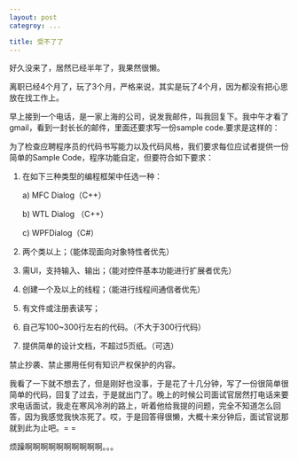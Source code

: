 ```yaml
---
layout: post
categroy: ...

title: 受不了了
---
```


好久没来了，居然已经半年了，我果然很懒。

离职已经4个月了，玩了3个月，严格来说，其实是玩了4个月，因为都没有把心思放在找工作上。

早上接到一个电话，是一家上海的公司，说发我邮件，叫我回复下。我中午才看了gmail，看到一封长长的邮件，里面还要求写一份sample code.要求是这样的：

为了检查应聘程序员的代码书写能力以及代码风格，我们要求每位应试者提供一份简单的Sample Code，程序功能自定，但要符合如下要求：

1.  在如下三种类型的编程框架中任选一种：

	a)   MFC Dialog（C++）

	b)   WTL Dialog （C++）

	c)   WPFDialog（C#）

2.    两个类以上；（能体现面向对象特性者优先）

3.    需UI，支持输入、输出；（能对控件基本功能进行扩展者优先）

4.    创建一个及以上的线程；（能进行线程间通信者优先）

5.    有文件或注册表读写；

6.    自己写100~300行左右的代码。（不大于300行代码）

7.    提供简单的设计文档，不超过5页纸。（可选）

禁止抄袭、禁止挪用任何有知识产权保护的内容。


我看了一下就不想去了，但是刚好也没事，于是花了十几分钟，写了一份很简单很简单的代码，回复了过去，于是就出门了。晚上的时候公司面试官居然打电话来要求电话面试，我走在寒风冷冽的路上，听着他给我提的问题，完全不知道怎么回答，因为我感觉我快冻死了。哎，于是回答得很懒，大概十来分钟后，面试官说那就到此为止吧。= =

烦躁啊啊啊啊啊啊啊啊啊啊。。。